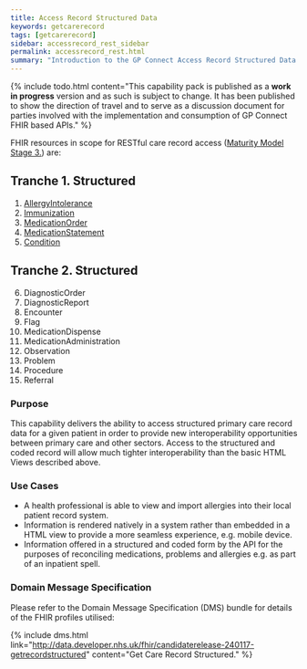 ```yaml
---
title: Access Record Structured Data
keywords: getcarerecord
tags: [getcarerecord]
sidebar: accessrecord_rest_sidebar
permalink: accessrecord_rest.html
summary: "Introduction to the GP Connect Access Record Structured Data capability"
---
```


{% include todo.html content="This capability pack is published as a **work in progress** version and as such is subject to change. It has been published to show the direction of travel and to serve as a discussion document for parties involved with the implementation and consumption of GP Connect FHIR based APIs." %}

FHIR resources in scope for RESTful care record access ([Maturity Model Stage 3.](designprinciples_maturity_model.html#stage-3-q4-2016-into-q1-2017)) are:

## Tranche 1. Structured ##

1. [AllergyIntolerance](accessrecord_rest_structured_data_allergyintolerance.html)
2. [Immunization](accessrecord_rest_structured_data_immunization.html)
3. [MedicationOrder](accessrecord_rest_structured_data_medicationorder.html)
4. [MedicationStatement](accessrecord_rest_structured_data_medicationstatement.html)
5. [Condition](accessrecord_rest_structured_data_condition.html)

## Tranche 2. Structured ##

6. DiagnosticOrder
7. DiagnosticReport
8. Encounter
9. Flag
10. MedicationDispense
11. MedicationAdministration
12. Observation
13. Problem
14. Procedure
15. Referral

### Purpose ###

This capability delivers the ability to access structured primary care record data for a given patient in order to provide new interoperability opportunities between primary care and other sectors. Access to the structured and coded record will allow much tighter interoperability than the basic HTML Views described above.

### Use Cases ###

- A health professional is able to view and import allergies into their local patient record system.
- Information is rendered natively in a system rather than embedded in a HTML view to provide a more seamless experience, e.g. mobile device.
- Information offered in a structured and coded form by the API for the purposes of reconciling medications, problems and allergies e.g. as part of an inpatient spell.

### Domain Message Specification ###

Please refer to the Domain Message Specification (DMS) bundle for details of the FHIR profiles utilised:

{% include dms.html link="http://data.developer.nhs.uk/fhir/candidaterelease-240117-getrecordstructured" content="Get Care Record Structured." %}
